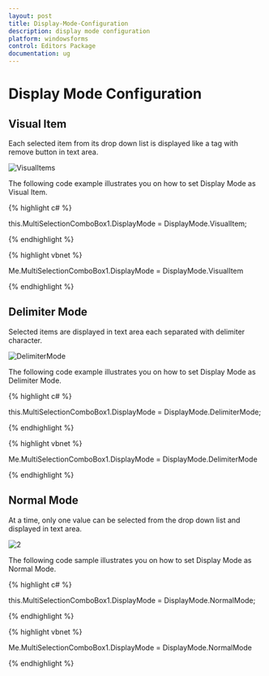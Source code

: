 ```yaml
---
layout: post
title: Display-Mode-Configuration
description: display mode configuration
platform: windowsforms
control: Editors Package
documentation: ug
---
```


# Display Mode Configuration

## Visual Item

Each selected item from its drop down list is displayed like a tag with remove button in text area.

![VisualItems](Overview_images/Overview_img337.png) 


The following code example illustrates you on how to set Display Mode as Visual Item.

{% highlight c# %}

this.MultiSelectionComboBox1.DisplayMode = DisplayMode.VisualItem;

{% endhighlight %}

{% highlight vbnet %}

Me.MultiSelectionComboBox1.DisplayMode = DisplayMode.VisualItem

{% endhighlight %}

## Delimiter Mode

Selected items are displayed in text area each separated with delimiter character.

![DelimiterMode](Overview_images/Overview_img338.png) 


The following code example illustrates you on how to set Display Mode as Delimiter Mode.

{% highlight c# %}

this.MultiSelectionComboBox1.DisplayMode = DisplayMode.DelimiterMode;

{% endhighlight %}

{% highlight vbnet %}

Me.MultiSelectionComboBox1.DisplayMode = DisplayMode.DelimiterMode

{% endhighlight %}

## Normal Mode

At a time, only one value can be selected from the drop down list and displayed in text area.

![2](Overview_images/Overview_img339.png) 

The following code sample illustrates you on how to set Display Mode as Normal Mode.

{% highlight c# %}

this.MultiSelectionComboBox1.DisplayMode = DisplayMode.NormalMode;

{% endhighlight %}

{% highlight vbnet %}

Me.MultiSelectionComboBox1.DisplayMode = DisplayMode.NormalMode

{% endhighlight %}